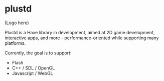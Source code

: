 # plustd #

(Logo here)

Plustd is a Haxe library in development, aimed at 2D game development, interactive apps, and more - performance-oriented while supporting many platforms.

Currently, the goal is to support:

 - Flash
 - C++ / SDL / OpenGL
 - Javascript / WebGL
